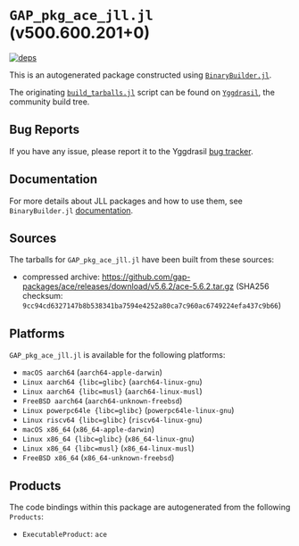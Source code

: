 # `GAP_pkg_ace_jll.jl` (v500.600.201+0)

[![deps](https://juliahub.com/docs/GAP_pkg_ace_jll/deps.svg)](https://juliahub.com/ui/Packages/General/GAP_pkg_ace_jll/)

This is an autogenerated package constructed using [`BinaryBuilder.jl`](https://github.com/JuliaPackaging/BinaryBuilder.jl).

The originating [`build_tarballs.jl`](https://github.com/JuliaPackaging/Yggdrasil/blob/52f645c34e7e0e28740f723c57b887147ecf77a3/G/GAP_pkg/GAP_pkg_ace/build_tarballs.jl) script can be found on [`Yggdrasil`](https://github.com/JuliaPackaging/Yggdrasil/), the community build tree.

## Bug Reports

If you have any issue, please report it to the Yggdrasil [bug tracker](https://github.com/JuliaPackaging/Yggdrasil/issues).

## Documentation

For more details about JLL packages and how to use them, see `BinaryBuilder.jl` [documentation](https://docs.binarybuilder.org/stable/jll/).

## Sources

The tarballs for `GAP_pkg_ace_jll.jl` have been built from these sources:

* compressed archive: https://github.com/gap-packages/ace/releases/download/v5.6.2/ace-5.6.2.tar.gz (SHA256 checksum: `9cc94cd6327147b8b538341ba7594e4252a80ca7c960ac6749224efa437c9b66`)

## Platforms

`GAP_pkg_ace_jll.jl` is available for the following platforms:

* `macOS aarch64` (`aarch64-apple-darwin`)
* `Linux aarch64 {libc=glibc}` (`aarch64-linux-gnu`)
* `Linux aarch64 {libc=musl}` (`aarch64-linux-musl`)
* `FreeBSD aarch64` (`aarch64-unknown-freebsd`)
* `Linux powerpc64le {libc=glibc}` (`powerpc64le-linux-gnu`)
* `Linux riscv64 {libc=glibc}` (`riscv64-linux-gnu`)
* `macOS x86_64` (`x86_64-apple-darwin`)
* `Linux x86_64 {libc=glibc}` (`x86_64-linux-gnu`)
* `Linux x86_64 {libc=musl}` (`x86_64-linux-musl`)
* `FreeBSD x86_64` (`x86_64-unknown-freebsd`)

## Products

The code bindings within this package are autogenerated from the following `Products`:

* `ExecutableProduct`: `ace`
